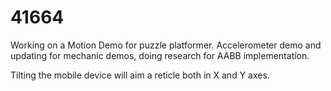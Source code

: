 # 41664

Working on a Motion Demo for puzzle platformer. Accelerometer demo and updating for mechanic demos, doing research for AABB implementation.

Tilting the mobile device will aim a reticle both in X and Y axes.
